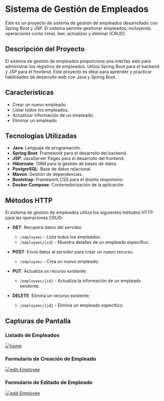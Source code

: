 # Sistema de Gestión de Empleados

Este es un proyecto de sistema de gestión de empleados desarrollado con Spring Boot y JSP. El sistema permite gestionar empleados, incluyendo operaciones como crear, leer, actualizar y eliminar (CRUD).

## Descripción del Proyecto

El sistema de gestión de empleados proporciona una interfaz web para administrar los registros de empleados. Utiliza Spring Boot para el backend y JSP para el frontend. Este proyecto es ideal para aprender y practicar habilidades de desarrollo web con Java y Spring Boot.

## Características

- Crear un nuevo empleado.
- Listar todos los empleados.
- Actualizar información de un empleado.
- Eliminar un empleado.

## Tecnologías Utilizadas

- **Java**: Lenguaje de programación.
- **Spring Boot**: Framework para el desarrollo del backend.
- **JSP**: JavaServer Pages para el desarrollo del frontend.
- **Hibernate**: ORM para la gestión de bases de datos.
- **PostgreSQL**: Base de datos relacional.
- **Maven**: Gestión de dependencias.
- **Bootstrap**: Framework CSS para el diseño responsivo.
- **Docker Compose**: Contenedorización de la aplicación.

## Métodos HTTP

El sistema de gestión de empleados utiliza los siguientes métodos HTTP para las operaciones CRUD:

- **GET**: Recupera datos del servidor.
  - `/employees` - Lista todos los empleados.
  - `/employees/{id}` - Muestra detalles de un empleado específico.

- **POST**: Envía datos al servidor para crear un nuevo recurso.
  - `/employees` - Crea un nuevo empleado.

- **PUT**: Actualiza un recurso existente.
  - `/employees/{id}` - Actualiza la información de un empleado existente.

- **DELETE**: Elimina un recurso existente.
  - `/employees/{id}` - Elimina un empleado específico.

## Capturas de Pantalla

### Listado de Empleados
<a href="https://ibb.co/dMcwg9m"><img src="https://i.ibb.co/h9MJf5Y/home.png" alt="home" border="0"></a>

### Formulario de Creación de Empleado
<a href="https://ibb.co/kKSKd3n"><img src="https://i.ibb.co/b1K1fHh/edit-Employee.png" alt="edit-Employee" border="0"></a>

### Formulario de Editado de Empleado
<a href="https://ibb.co/NZy491P"><img src="https://i.ibb.co/867hrzp/add-Employee.png" alt="add-Employee" border="0"></a>
